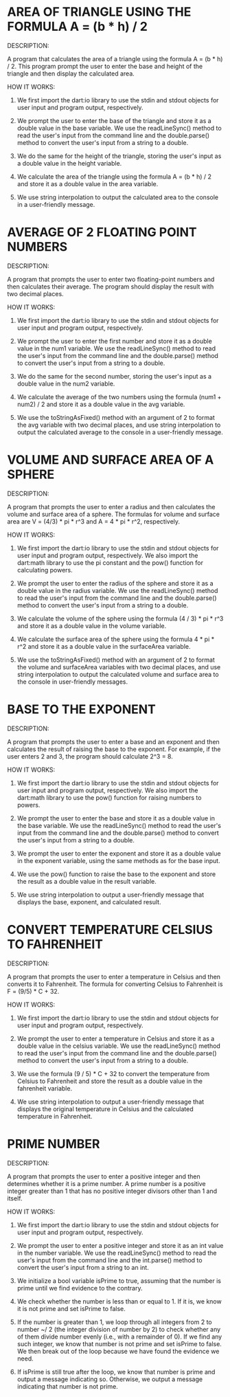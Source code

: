 # AREA OF TRIANGLE USING THE FORMULA A = (b * h) / 2

DESCRIPTION:

A program that calculates the area of a triangle using the formula A = (b * h) / 2. This program prompt the user to enter the base and height of the triangle and then display the calculated area.

HOW IT WORKS:

1. We first import the dart:io library to use the stdin and stdout objects for user input and program output, respectively.

2. We prompt the user to enter the base of the triangle and store it as a double value in the base variable. We use the readLineSync() method to read the user's input from the command line and the double.parse() method to convert the user's input from a string to a double.

3. We do the same for the height of the triangle, storing the user's input as a double value in the height variable.

4. We calculate the area of the triangle using the formula A = (b * h) / 2 and store it as a double value in the area variable.

5. We use string interpolation to output the calculated area to the console in a user-friendly message.


# AVERAGE OF 2 FLOATING POINT NUMBERS

DESCRIPTION:

A program that prompts the user to enter two floating-point numbers and then calculates their average. The program should display the result with two decimal places.

HOW IT WORKS:

1. We first import the dart:io library to use the stdin and stdout objects for user input and program output, respectively.

2. We prompt the user to enter the first number and store it as a double value in the num1 variable. We use the readLineSync() method to read the user's input from the command line and the double.parse() method to convert the user's input from a string to a double.

3. We do the same for the second number, storing the user's input as a double value in the num2 variable.

4. We calculate the average of the two numbers using the formula (num1 + num2) / 2 and store it as a double value in the avg variable.

5. We use the toStringAsFixed() method with an argument of 2 to format the avg variable with two decimal places, and use string interpolation to output the calculated average to the console in a user-friendly message.


# VOLUME AND SURFACE AREA OF A SPHERE

DESCRIPTION:

A program that prompts the user to enter a radius and then calculates the volume and surface area of a sphere. The formulas for volume and surface area are V = (4/3) * pi * r^3 and A = 4 * pi * r^2, respectively.

HOW IT WORKS:

1. We first import the dart:io library to use the stdin and stdout objects for user input and program output, respectively. We also import the dart:math library to use the pi constant and the pow() function for calculating powers.

2. We prompt the user to enter the radius of the sphere and store it as a double value in the radius variable. We use the readLineSync() method to read the user's input from the command line and the double.parse() method to convert the user's input from a string to a double.

3. We calculate the volume of the sphere using the formula (4 / 3) * pi * r^3 and store it as a double value in the volume variable.

4. We calculate the surface area of the sphere using the formula 4 * pi * r^2 and store it as a double value in the surfaceArea variable.

5. We use the toStringAsFixed() method with an argument of 2 to format the volume and surfaceArea variables with two decimal places, and use string interpolation to output the calculated volume and surface area to the console in user-friendly messages.


# BASE TO THE EXPONENT

DESCRIPTION:

A program that prompts the user to enter a base and an exponent and then calculates the result of raising the base to the exponent. For example, if the user enters 2 and 3, the program should calculate 2^3 = 8.

HOW IT WORKS:

1. We first import the dart:io library to use the stdin and stdout objects for user input and program output, respectively. We also import the dart:math library to use the pow() function for raising numbers to powers.

2. We prompt the user to enter the base and store it as a double value in the base variable. We use the readLineSync() method to read the user's input from the command line and the double.parse() method to convert the user's input from a string to a double.

3. We prompt the user to enter the exponent and store it as a double value in the exponent variable, using the same methods as for the base input.

4. We use the pow() function to raise the base to the exponent and store the result as a double value in the result variable.

5. We use string interpolation to output a user-friendly message that displays the base, exponent, and calculated result.


# CONVERT TEMPERATURE CELSIUS TO FAHRENHEIT

DESCRIPTION:

A program that prompts the user to enter a temperature in Celsius and then converts it to Fahrenheit. The formula for converting Celsius to Fahrenheit is F = (9/5) * C + 32.

HOW IT WORKS:

1. We first import the dart:io library to use the stdin and stdout objects for user input and program output, respectively.

2. We prompt the user to enter a temperature in Celsius and store it as a double value in the celsius variable. We use the readLineSync() method to read the user's input from the command line and the double.parse() method to convert the user's input from a string to a double.

3. We use the formula (9 / 5) * C + 32 to convert the temperature from Celsius to Fahrenheit and store the result as a double value in the fahrenheit variable.

4. We use string interpolation to output a user-friendly message that displays the original temperature in Celsius and the calculated temperature in Fahrenheit.


# PRIME NUMBER

DESCRIPTION:

A program that prompts the user to enter a positive integer and then determines whether it is a prime number. A prime number is a positive integer greater than 1 that has no positive integer divisors other than 1 and itself.

HOW IT WORKS:

1. We first import the dart:io library to use the stdin and stdout objects for user input and program output, respectively.

2. We prompt the user to enter a positive integer and store it as an int value in the number variable. We use the readLineSync() method to read the user's input from the command line and the int.parse() method to convert the user's input from a string to an int.

3. We initialize a bool variable isPrime to true, assuming that the number is prime until we find evidence to the contrary.

4. We check whether the number is less than or equal to 1. If it is, we know it is not prime and set isPrime to false.

5. If the number is greater than 1, we loop through all integers from 2 to number ~/ 2 (the integer division of number by 2) to check whether any of them divide number evenly (i.e., with a remainder of 0). If we find any such integer, we know that number is not prime and set isPrime to false. We then break out of the loop because we have found the evidence we need.

6. If isPrime is still true after the loop, we know that number is prime and output a message indicating so. Otherwise, we output a message indicating that number is not prime.
